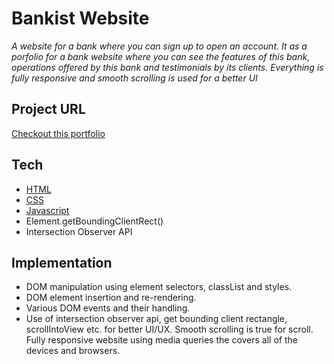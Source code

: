 # Bankist Website

_A website for a bank where you can sign up to open an account. It as a porfolio for a bank website where you can see the features of this bank, operations offered by this bank and testimonials by its clients. Everything is fully responsive and smooth scrolling is used for a better UI_

## Project URL

[Checkout this portfolio](https://best-bankist-app.netlify.app)

## Tech

- [HTML](https://developer.mozilla.org/en-US/docs/Web/HTML)
- [CSS](https://developer.mozilla.org/en-US/docs/Web/CSS)
- [Javascript](https://developer.mozilla.org/en-US/docs/Web/JavaScript)
- Element.getBoundingClientRect()
- Intersection Observer API

## Implementation

- DOM manipulation using element selectors, classList and styles.
- DOM element insertion and re-rendering.
- Various DOM events and their handling.
- Use of intersection observer api, get bounding client rectangle, scrollIntoView etc. for better UI/UX. Smooth scrolling is true for scroll. Fully responsive website using media queries
  the covers all of the devices and browsers.
